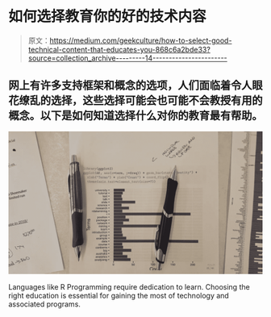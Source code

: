 # 如何选择教育你的好的技术内容

> 原文：<https://medium.com/geekculture/how-to-select-good-technical-content-that-educates-you-868c6a2bde33?source=collection_archive---------14----------------------->

## 网上有许多支持框架和概念的选项，人们面临着令人眼花缭乱的选择，这些选择可能会也可能不会教授有用的概念。以下是如何知道选择什么对你的教育最有帮助。

![](img/f590f1bee5690ce7654ce984428cd814.png)

Languages like R Programming require dedication to learn. Choosing the right education is essential for gaining the most of technology and associated programs.